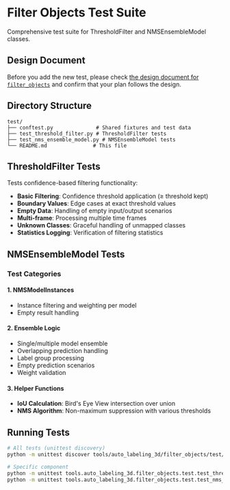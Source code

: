 # Filter Objects Test Suite

Comprehensive test suite for ThresholdFilter and NMSEnsembleModel classes.

## Design Document

Before you add the new test, please check [the design document for `filter_objects`](../docs/filter_objects.md) and confirm that your plan follows the design.

## Directory Structure

```
test/
├── conftest.py              # Shared fixtures and test data
├── test_threshold_filter.py # ThresholdFilter tests
├── test_nms_ensemble_model.py # NMSEnsembleModel tests
└── README.md               # This file
```

## ThresholdFilter Tests

Tests confidence-based filtering functionality:

- **Basic Filtering**: Confidence threshold application (≥ threshold kept)
- **Boundary Values**: Edge cases at exact threshold values  
- **Empty Data**: Handling of empty input/output scenarios
- **Multi-frame**: Processing multiple time frames
- **Unknown Classes**: Graceful handling of unmapped classes
- **Statistics Logging**: Verification of filtering statistics

## NMSEnsembleModel Tests

### Test Categories

#### 1. NMSModelInstances
- Instance filtering and weighting per model
- Empty result handling

#### 2. Ensemble Logic
- Single/multiple model ensemble
- Overlapping prediction handling  
- Label group processing
- Empty prediction scenarios
- Weight validation

#### 3. Helper Functions
- **IoU Calculation**: Bird's Eye View intersection over union
- **NMS Algorithm**: Non-maximum suppression with various thresholds

## Running Tests

```bash
# All tests (unittest discovery)
python -m unittest discover tools/auto_labeling_3d/filter_objects/test/ -v

# Specific component
python -m unittest tools.auto_labeling_3d.filter_objects.test.test_threshold_filter -v
python -m unittest tools.auto_labeling_3d.filter_objects.test.test_nms_ensemble_model -v
```
